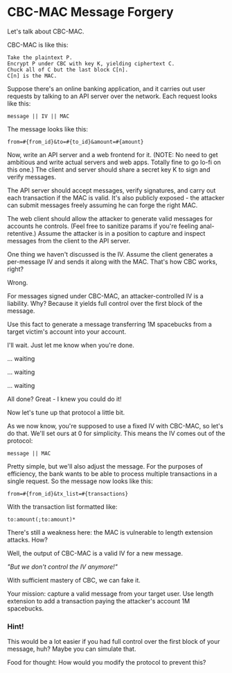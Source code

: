 
# CBC-MAC Message Forgery

Let's talk about CBC-MAC.

CBC-MAC is like this:

    Take the plaintext P.
    Encrypt P under CBC with key K, yielding ciphertext C.
    Chuck all of C but the last block C[n].
    C[n] is the MAC.

Suppose there's an online banking application, and it carries out user requests by talking to an API server over the network. Each request looks like this:
```
message || IV || MAC
```
The message looks like this:
```
from=#{from_id}&to=#{to_id}&amount=#{amount}
```
Now, write an API server and a web frontend for it. (NOTE: No need to get ambitious and write actual servers and web apps. Totally fine to go lo-fi on this one.) The client and server should share a secret key K to sign and verify messages.

The API server should accept messages, verify signatures, and carry out each transaction if the MAC is valid. It's also publicly exposed - the attacker can submit messages freely assuming he can forge the right MAC.

The web client should allow the attacker to generate valid messages for accounts he controls. (Feel free to sanitize params if you're feeling anal-retentive.) Assume the attacker is in a position to capture and inspect messages from the client to the API server.

One thing we haven't discussed is the IV. Assume the client generates a per-message IV and sends it along with the MAC. That's how CBC works, right?

Wrong.

For messages signed under CBC-MAC, an attacker-controlled IV is a liability. Why? Because it yields full control over the first block of the message.

Use this fact to generate a message transferring 1M spacebucks from a target victim's account into your account.

I'll wait. Just let me know when you're done.

... waiting

... waiting

... waiting

All done? Great - I knew you could do it!

Now let's tune up that protocol a little bit.

As we now know, you're supposed to use a fixed IV with CBC-MAC, so let's do that. We'll set ours at 0 for simplicity. This means the IV comes out of the protocol:
```
message || MAC
```
Pretty simple, but we'll also adjust the message. For the purposes of efficiency, the bank wants to be able to process multiple transactions in a single request. So the message now looks like this:
```
from=#{from_id}&tx_list=#{transactions}
```
With the transaction list formatted like:
```
to:amount(;to:amount)*
```
There's still a weakness here: the MAC is vulnerable to length extension attacks. How?

Well, the output of CBC-MAC is a valid IV for a new message.

_"But we don't control the IV anymore!"_

With sufficient mastery of CBC, we can fake it.

Your mission: capture a valid message from your target user. Use length extension to add a transaction paying the attacker's account 1M spacebucks.

### Hint!

This would be a lot easier if you had full control over the first block of your message, huh? Maybe you can simulate that.

Food for thought: How would you modify the protocol to prevent this?
